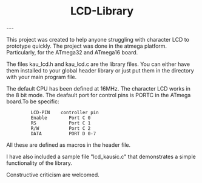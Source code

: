 <h1><center> LCD-Library </center></h1>
---

This project was created to help anyone struggling with character LCD to prototype quickly. The project was done in the atmega platform. Particularly, for the ATmega32 and ATmega16 board. 

The files kau_lcd.h and kau_lcd.c are the library files. You can either have them installed to your global header library or just put them in the directory with your main program file. 

The default CPU has been defined at 16MHz. The character LCD works in the 8 bit mode.
The deafault port for control pins is PORTC in the ATmega board.To be specific:

             LCD-PIN    controller pin
             Enable        Port C 0
             RS            Port C 1
             R/W           Port C 2
             DATA          PORT D 0-7
             
All these are defined as macros in the header file. 

I have also included a sample file "lcd_kausic.c" that demonstrates a simple functionality of the library.

Constructive criticism are welcomed.
